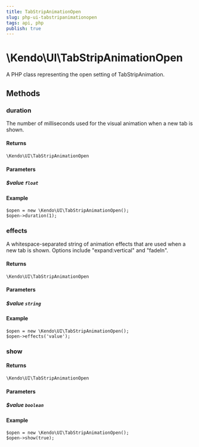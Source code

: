 ```yaml
---
title: TabStripAnimationOpen
slug: php-ui-tabstripanimationopen
tags: api, php
publish: true
---
```


# \Kendo\UI\TabStripAnimationOpen

A PHP class representing the open setting of TabStripAnimation.


## Methods

### duration
The number of milliseconds used for the visual animation when a new tab is shown.

#### Returns
`\Kendo\UI\TabStripAnimationOpen`

#### Parameters

##### $value `float`



#### Example 
    $open = new \Kendo\UI\TabStripAnimationOpen();
    $open->duration(1);

### effects
A whitespace-separated string of animation effects that are used when a new tab is shown. Options include
"expand:vertical" and "fadeIn".

#### Returns
`\Kendo\UI\TabStripAnimationOpen`

#### Parameters

##### $value `string`



#### Example 
    $open = new \Kendo\UI\TabStripAnimationOpen();
    $open->effects('value');

### show


#### Returns
`\Kendo\UI\TabStripAnimationOpen`

#### Parameters

##### $value `boolean`



#### Example 
    $open = new \Kendo\UI\TabStripAnimationOpen();
    $open->show(true);


